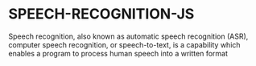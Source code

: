 # SPEECH-RECOGNITION-JS


Speech recognition, also known as automatic speech recognition (ASR), computer speech recognition, or speech-to-text, is a capability which enables a program to process human speech into a written format
